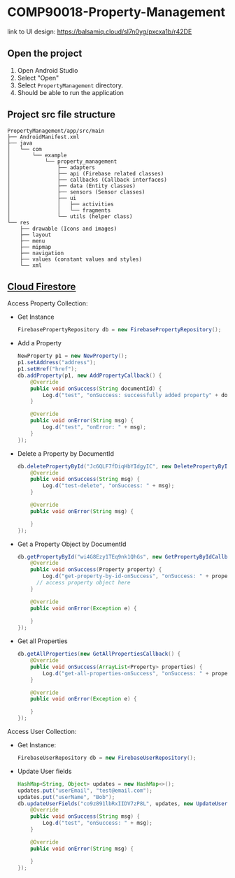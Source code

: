 # COMP90018-Property-Management

link to UI design: https://balsamiq.cloud/sl7n0yg/pxcxa1b/r42DE



## Open the project

1. Open Android Studio
2. Select "Open"
3. Select `PropertyManagement` directory.
4. Should be able to run the application



## Project src file structure

```
PropertyManagement/app/src/main
├── AndroidManifest.xml
├── java
│   └── com
│       └── example
│           └── property_management
│               ├── adapters
│               ├── api (Firebase related classes)
│               ├── callbacks (Callback interfaces)
│               ├── data (Entity classes)
│               ├── sensors (Sensor classes)
│               ├── ui 
│               │   ├── activities
│               │   └── fragments
│               └── utils (helper class)
└── res
    ├── drawable (Icons and images)
    ├── layout
    ├── menu
    ├── mipmap
    ├── navigation
    ├── values (constant values and styles)
    └── xml

```
## [Cloud Firestore](https://github.com/KatrinaaDing/COMP90018-Property-Management/tree/db-update#cloud-firestore)

Access Property Collection:

- Get Instance

  ```java
  FirebasePropertyRepository db = new FirebasePropertyRepository();
  ```

- Add a Property

  ```java
  NewProperty p1 = new NewProperty();
  p1.setAddress("address");
  p1.setHref("href");
  db.addProperty(p1, new AddPropertyCallback() {
      @Override
      public void onSuccess(String documentId) {
          Log.d("test", "onSuccess: successfully added property" + documentId);
      }
  
      @Override
      public void onError(String msg) {
          Log.d("test", "onError: " + msg);
      }
  });
  ```

- Delete a Property by DocumentId

  ```java
  db.deletePropertyById("Jc6QLF7fDiqHbYIdgyIC", new DeletePropertyByIdCallback() {
      @Override
      public void onSuccess(String msg) {
          Log.d("test-delete", "onSuccess: " + msg);
      }
  
      @Override
      public void onError(String msg) {
  
      }
  });
  ```

- Get a Property Object by DocumentId

  ```java
  db.getPropertyById("wi4G8Ezy1TEq9nk1QhGs", new GetPropertyByIdCallback() {
      @Override
      public void onSuccess(Property property) {
          Log.d("get-property-by-id-onSuccess", "onSuccess: " + property.getAddress());
      	// access property object here
      }
  
      @Override
      public void onError(Exception e) {
  	
      }
  });
  ```

- Get all Properties

  ```java
  db.getAllProperties(new GetAllPropertiesCallback() {
      @Override
      public void onSuccess(ArrayList<Property> properties) {
          Log.d("get-all-properties-onSuccess", "onSuccess: " + properties.size());
      }
  
      @Override
      public void onError(Exception e) {
  
      }
  });
  ```

  

Access User Collection:

- Get Instance:

  ```java
  FirebaseUserRepository db = new FirebaseUserRepository();
  ```

- Update User fields

  ```java
  HashMap<String, Object> updates = new HashMap<>();
  updates.put("userEmail", "test@email.com");
  updates.put("userName", "Bob");
  db.updateUserFields("co9z891lbRxIIDV7zP8L", updates, new UpdateUserCallback() {
      @Override
      public void onSuccess(String msg) {
          Log.d("test", "onSuccess: " + msg);
      }
  
      @Override
      public void onError(String msg) {
  
      }
  });
  ```

  
